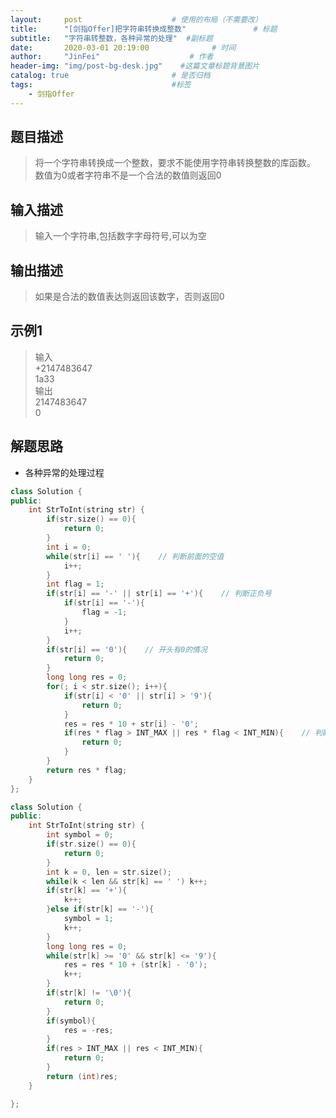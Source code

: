 ```yaml
---
layout:     post                    # 使用的布局（不需要改） 
title:      "[剑指Offer]把字符串转换成整数"               # 标题  
subtitle:   "字符串转整数，各种异常的处理"  #副标题 
date:       2020-03-01 20:19:00              # 时间 
author:     "JinFei"                    # 作者 
header-img: "img/post-bg-desk.jpg"    #这篇文章标题背景图片 
catalog: true                       # 是否归档 
tags:                               #标签     
    - 剑指Offer 
---
```


## 题目描述
> 将一个字符串转换成一个整数，要求不能使用字符串转换整数的库函数。 数值为0或者字符串不是一个合法的数值则返回0

## 输入描述
> 输入一个字符串,包括数字字母符号,可以为空

## 输出描述
> 如果是合法的数值表达则返回该数字，否则返回0

## 示例1
> 输入 <br>
     +2147483647 <br>
    1a33 <br>
> 输出 <br>
    2147483647 <br>
    0 <br>


## 解题思路

-  各种异常的处理过程

```C++
class Solution {
public:
    int StrToInt(string str) {
        if(str.size() == 0){
            return 0;
        }
        int i = 0;
        while(str[i] == ' '){    // 判断前面的空值
            i++;
        }
        int flag = 1;
        if(str[i] == '-' || str[i] == '+'){    // 判断正负号
            if(str[i] == '-'){
                flag = -1;
            }
            i++;
        }
        if(str[i] == '0'){    // 开头有0的情况
            return 0;
        }
        long long res = 0;
        for(; i < str.size(); i++){
            if(str[i] < '0' || str[i] > '9'){
                return 0;
            }
            res = res * 10 + str[i] - '0';
            if(res * flag > INT_MAX || res * flag < INT_MIN){    // 判断溢出
                return 0;
            }
        }
        return res * flag;
    }
};
```

```C++
class Solution {
public:
    int StrToInt(string str) {
        int symbol = 0;
        if(str.size() == 0){
            return 0;
        }
        int k = 0, len = str.size();
        while(k < len && str[k] == ' ') k++;
        if(str[k] == '+'){
            k++;
        }else if(str[k] == '-'){
            symbol = 1;
            k++;
        }
        long long res = 0;
        while(str[k] >= '0' && str[k] <= '9'){
            res = res * 10 + (str[k] - '0');
            k++;
        }
        if(str[k] != '\0'){
            return 0;
        }
        if(symbol){
            res = -res;
        }
        if(res > INT_MAX || res < INT_MIN){
            return 0;
        }
        return (int)res;
    }

};
```

  